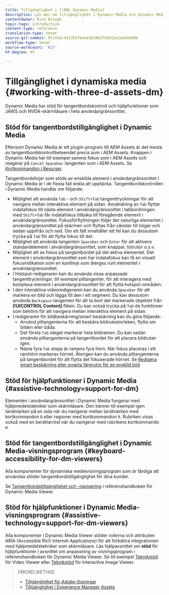 ```yaml
---
title: Tillgänglighet i [!DNL Dynamic Media]
description: Läs mer om tillgänglighet i Dynamic Media och Dynamic Media Viewer
contentOwner: Rick Brough
topic-tags: introduction
content-type: reference
translation-type: tm+mt
source-git-commit: 97c53ec4317657beeb3619b2f56915a1e649dd9b
workflow-type: tm+mt
source-wordcount: '617'
ht-degree: 0%

---
```



# Tillgänglighet i dynamiska media {#working-with-three-d-assets-dm}

Dynamic Media har stöd för tangentbordskontroll och hjälpfunktioner som JAWS och NVDA-skärmläsare i hela användargränssnittet.

## Stöd för tangentbordstillgänglighet i Dynamic Media

Eftersom Dynamic Media är ett plugin-program till AEM Assets är det mesta av tangentbordskontrollbeteendet precis som i AEM Assets. Knappen i Dynamic Media har till exempel samma fokus som i AEM Assets och reagerar på `Cancel` `Spacebar` tangenten som i AEM Assets. Se [Kortkommandon i Resurser](/help/assets/accessibility.md#keyboard-shortcuts).

Tangentbordslinjer som stöds av enskilda element i användargränssnittet i Dynamic Media är i de flesta fall enkla att upptäcka. Tangentbordskontrollen i Dynamic Media handlar om följande:

* Möjlighet att använda `Tab` - och `Shift+Tab` tangenttryckningar för att navigera mellan interaktiva element på sidan.
Användning av `Tab` flyttar indatafokus till nästa element i användargränssnittet i tabbordningen. med `Shift+Tab` får indatafokus tillbaka till föregående element i användargränssnittet.
Fokusförflyttningen följer det naturliga elementet i användargränssnittet på skärmen och flyttas från vänster till höger och sedan uppifrån och ned. Om ett fält innehåller ett fel kan du dessutom trycka på `Tab` för att flytta fokus till det.
* Möjlighet att använda tangenten `Spacebar` och `Enter` för att aktivera standardelement i användargränssnittet, som knappar, listrutor o.s.v.
* Möjlighet att se fokus på tangentbordet på det aktiva elementet. Det element i användargränssnittet som har indatafokus kan få en visuell fokusindikation som en kantlinje som återges runt elementet i användargränssnittet.
* I Hotspot-redigeraren kan du använda vissa anpassade tangenttryckningar, till exempel piltangenter, för att interagera med komplexa element i användargränssnittet för att flytta hotspot-områden.
* I den interaktiva videoredigeraren kan du använda `Spacebar` för att markera en bild och lägga till den i ett segment. Du kan dessutom använda `Backspace` tangenten för att ta bort det markerade objektet från **[!UICONTROL Content]** fliken. Du kan också trycka på `Tab` de funktioner som behövs för att navigera mellan interaktiva element på sidan.
* I redigeraren för bildbeskärning/smart beskärning kan du göra följande:
   * Använd piltangenterna för att beskära bildrutestorleken, flytta om bilden eller båda.
   * Det första `Tab` steget markerar hela bildramen. Du kan sedan använda piltangenterna på tangentbordet för att placera bildrutan igen.
   * Nästa fyra `Tab` stopp är ramens fyra hörn. När fokus placeras i ett ramhörn markeras hörnet. Återigen kan du använda piltangenterna på tangentbordet för att flytta det fokuserade hörnet.
Se [Redigera smart beskärning eller smarta färgrutor för en enskild bild](/help/assets/dynamic-media/image-profiles.md#editing-the-smart-crop-or-smart-swatch-of-a-single-image)

<!-- Keyboarding is the same because Dynamic Media is using the same UI library (Coral 3 (AEM 6.5) or Coral Spectrum (in Skyline)) as entire AEM Assets.  -->

<!-- In the Hotspot editor, Dynamic Media lets you use arrow keys to control the position of a hot spot. See [Carousel Banners](/help/assets/dynamic-media/carousel-banners.md##adding-hotspots-or-image-maps-to-an-image-banner) or [Interactive Images](/help/assets/dynamic-media/interactive-images.md#adding-hotspots-to-an-image-banner)  -->

<!-- I think we should definitely mention this in the DM-specific area of documentation for keyboard support. -->

<!-- I would not get into much of details of specific keyboard support logic of these editors. One of the reasons - chances are that accessibility support will receive Phase2-like attention, with more holistic approach. -->

## Stöd för hjälpfunktioner i Dynamic Media {#assistive-technology=support-for-dm}

Elementen i användargränssnittet i Dynamic Media fungerar med hjälpmedelstekniker som skärmläsare. Den känner till exempel igen landmärken på en sida när du navigerar mellan landmärken med kortkommandon `D` eller regioner med kortkommandon `R`. Rubriken visas också med en berättarröst när du navigerar med rubrikens kortkommando `H`.

## Stöd för tangentbordstillgänglighet i Dynamic Media-visningsprogram {#keyboard-accessibility-for-dm-viewers}

Alla komponenter för dynamiska medievisningsprogram som är färdiga att användas stöder tangentbordstillgänglighet för dina kunder.

Se [Tangentbordstillgänglighet och -navigering](https://docs.adobe.com/content/help/en/dynamic-media-developer-resources/library/c-keyboard-accessibility.html) i referenshandboken för Dynamic Media Viewer.

## Stöd för hjälpfunktioner i Dynamic Media-visningsprogram {#assistive-technology=support-for-dm-viewers}

Alla komponenter i Dynamic Media Viewer stöder rollerna och attributen ARIA (Accessible Rich Internet Applications) för att förbättra integrationen med hjälpmedelstekniker som skärmläsare.
Läs hjälpavsnittet om **stöd** för hjälpfunktioner i avsnittet om anpassning av visningsprogram i referenshandboken för Dynamic Media Viewer. Se till exempel [Teknikstöd](https://docs.adobe.com/content/help/en/dynamic-media-developer-resources/library/viewers-aem-assets-dmc/video/r-html5-video-viewer-20-assistive.html) för Video Viewer eller [Teknikstöd](https://experienceleague.adobe.com/docs/dynamic-media-developer-resources/library/viewers-for-aem-assets-only/interactive-images/c-html5-aem-interactive-image-assistive.html?lang=en#viewers-for-aem-assets-only) för Interactive Image Viewer.

>[!MORELIKETHIS]
>
>* [Tillgänglighet för Adobe-lösningar](https://www.adobe.com/accessibility.html)
>* [Tillgänglighet i Experience Manager Assets](/help/assets/dynamic-media/accessibility-dm.md)

